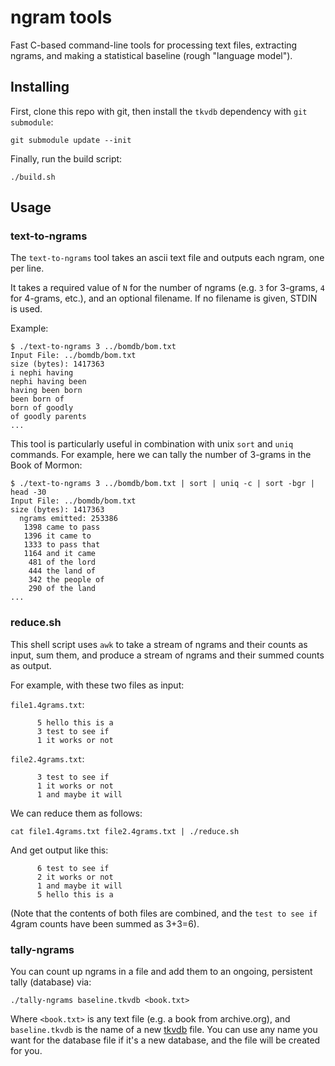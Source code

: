 # ngram tools

Fast C-based command-line tools for processing text files, extracting ngrams, and making a statistical baseline (rough "language model").

## Installing

First, clone this repo with git, then install the `tkvdb` dependency with `git submodule`:

```
git submodule update --init
```

Finally, run the build script:

```
./build.sh
```

## Usage

### text-to-ngrams

The `text-to-ngrams` tool takes an ascii text file and outputs each ngram, one per line.

It takes a required value of `N` for the number of ngrams (e.g. `3` for 3-grams, `4` for 4-grams, etc.), and an optional filename. If no filename is given, STDIN is used.

Example:
```
$ ./text-to-ngrams 3 ../bomdb/bom.txt
Input File: ../bomdb/bom.txt
size (bytes): 1417363
i nephi having
nephi having been
having been born
been born of
born of goodly
of goodly parents
...
```

This tool is particularly useful in combination with unix `sort` and `uniq` commands. For example, here we can tally the number of 3-grams in the Book of Mormon:

```
$ ./text-to-ngrams 3 ../bomdb/bom.txt | sort | uniq -c | sort -bgr | head -30
Input File: ../bomdb/bom.txt
size (bytes): 1417363
  ngrams emitted: 253386
   1398 came to pass
   1396 it came to
   1333 to pass that
   1164 and it came
    481 of the lord
    444 the land of
    342 the people of
    290 of the land
...
```

### reduce.sh

This shell script uses `awk` to take a stream of ngrams and their counts as input, sum them, and produce a stream of ngrams and their summed counts as output.

For example, with these two files as input:

`file1.4grams.txt`:

```
      5 hello this is a
      3 test to see if
      1 it works or not
```

`file2.4grams.txt`:

```
      3 test to see if
      1 it works or not
      1 and maybe it will
```

We can reduce them as follows:

```
cat file1.4grams.txt file2.4grams.txt | ./reduce.sh
```

And get output like this:

```
      6 test to see if
      2 it works or not
      1 and maybe it will
      5 hello this is a
```

(Note that the contents of both files are combined, and the `test to see if` 4gram counts have been summed as 3+3=6).

### tally-ngrams

You can count up ngrams in a file and add them to an ongoing, persistent tally (database) via:

```
./tally-ngrams baseline.tkvdb <book.txt>
```

Where `<book.txt>` is any text file (e.g. a book from archive.org), and `baseline.tkvdb` is the name of a new [tkvdb](https://github.com/vmxdev/tkvdb) file. You can use any name you want for the database file if it's a new database, and the file will be created for you.

